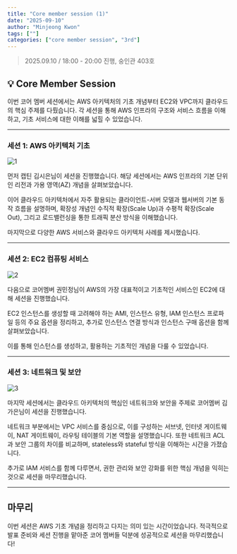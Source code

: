 ```yaml
---
title: "Core member session (1)"
date: "2025-09-10"
author: "Minjeong Kwon"
tags: [""]
categories: ["core member session", "3rd"]
---
```


> 2025.09.10 / 18:00 - 20:00 진행, 숭인관 403호

## 💡 Core Member Session

이번 코어 멤버 세션에서는 AWS 아키텍처의 기초 개념부터 EC2와 VPC까지 클라우드의 핵심 주제를 다뤘습니다. 각 세션을 통해 AWS 인프라의 구조와 서비스 흐름을 이해하고, 기초 서비스에 대한 이해를 넓힐 수 있었습니다.

---

### 세션 1: AWS 아키텍처 기초

![1](/3rd/core-member-session-1/1.jpg)

먼저 캡틴 김시은님이 세션을 진행했습니다. 해당 세션에서는 AWS 인프라의 기본 단위인 리전과 가용 영역(AZ) 개념을 살펴보았습니다.

이어 클라우드 아키텍처에서 자주 활용되는 클라이언트-서버 모델과 웹서버의 기본 동작 흐름을 설명하며, 확장성 개념인 수직적 확장(Scale Up)과 수평적 확장(Scale Out), 그리고 로드밸런싱을 통한 트래픽 분산 방식을 이해했습니다.  

마지막으로 다양한 AWS 서비스와 클라우드 아키텍처 사례를 제시했습니다.

---

### 세션 2: EC2 컴퓨팅 서비스

![2](/3rd/core-member-session-1/2.jpg)

다음으로 코어멤버 권민정님이 AWS의 가장 대표적이고 기초적인 서비스인 EC2에 대해 세션을 진행했습니다.

EC2 인스턴스를 생성할 때 고려해야 하는 AMI, 인스턴스 유형, IAM 인스턴스 프로파일 등의 주요 옵션을 정리하고, 추가로 인스턴스 연결 방식과 인스턴스 구매 옵션을 함께 살펴보았습니다.  

이를 통해 인스턴스를 생성하고, 활용하는 기초적인 개념을 다룰 수 있었습니다.

---

### 세션 3: 네트워크 및 보안

![3](/3rd/core-member-session-1/3.jpg)

마지막 세션에서는 클라우드 아키텍처의 핵심인 네트워크와 보안을 주제로 코어멤버 김가은님이 세션을 진행했습니다.  

네트워크 부분에서는 VPC 서비스를 중심으로, 이를 구성하는 서브넷, 인터넷 게이트웨이, NAT 게이트웨이, 라우팅 테이블의 기본 역할을 설명했습니다. 또한 네트워크 ACL과 보안 그룹의 차이를 비교하며, stateless와 stateful 방식을 이해하는 시간을 가졌습니다.  

추가로 IAM 서비스를 함께 다루면서, 권한 관리와 보안 강화를 위한 핵심 개념을 익히는 것으로 세션을 마무리했습니다.

---

## 마무리

이번 세션은 AWS 기초 개념을 정리하고 다지는 의미 있는 시간이었습니다. 적극적으로 발표 준비와 세션 진행을 맡아준 코어 멤버들 덕분에 성공적으로 세션을 마무리했습니다!
